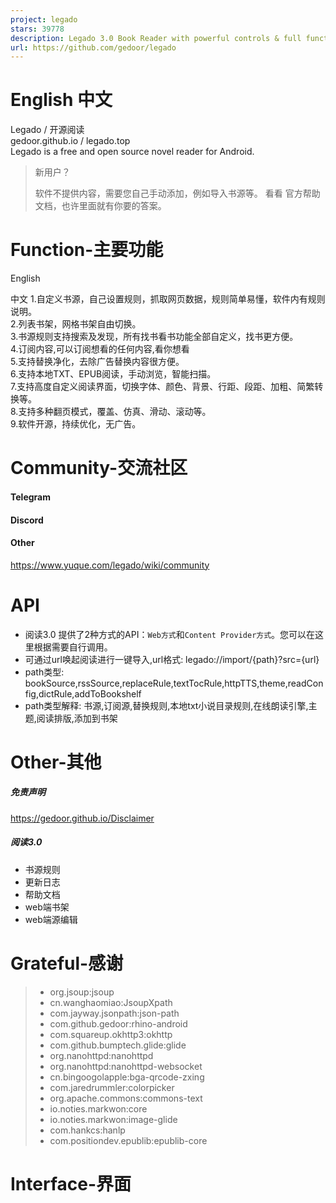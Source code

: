 ```yaml
---
project: legado
stars: 39778
description: Legado 3.0 Book Reader with powerful controls & full functions❤️阅读3.0, 阅读是一款可以自定义来源阅读网络内容的工具，为广大网络文学爱好者提供一种方便、快捷舒适的试读体验。
url: https://github.com/gedoor/legado
---
```


English 中文
==========

Legado / 开源阅读  
gedoor.github.io / legado.top  
Legado is a free and open source novel reader for Android.

> 新用户？
> 
> 软件不提供内容，需要您自己手动添加，例如导入书源等。 看看 官方帮助文档，也许里面就有你要的答案。

Function-主要功能
=============

English

中文 1.自定义书源，自己设置规则，抓取网页数据，规则简单易懂，软件内有规则说明。  
2.列表书架，网格书架自由切换。  
3.书源规则支持搜索及发现，所有找书看书功能全部自定义，找书更方便。  
4.订阅内容,可以订阅想看的任何内容,看你想看  
5.支持替换净化，去除广告替换内容很方便。  
6.支持本地TXT、EPUB阅读，手动浏览，智能扫描。  
7.支持高度自定义阅读界面，切换字体、颜色、背景、行距、段距、加粗、简繁转换等。  
8.支持多种翻页模式，覆盖、仿真、滑动、滚动等。  
9.软件开源，持续优化，无广告。

Community-交流社区
==============

#### Telegram

#### Discord

#### Other

https://www.yuque.com/legado/wiki/community

API
===

-   阅读3.0 提供了2种方式的API：`Web方式`和`Content Provider方式`。您可以在这里根据需要自行调用。
-   可通过url唤起阅读进行一键导入,url格式: legado://import/{path}?src={url}
-   path类型: bookSource,rssSource,replaceRule,textTocRule,httpTTS,theme,readConfig,dictRule,addToBookshelf
-   path类型解释: 书源,订阅源,替换规则,本地txt小说目录规则,在线朗读引擎,主题,阅读排版,添加到书架

Other-其他
========

##### 免责声明

https://gedoor.github.io/Disclaimer

##### 阅读3.0

-   书源规则
-   更新日志
-   帮助文档
-   web端书架
-   web端源编辑

Grateful-感谢
===========

> -   org.jsoup:jsoup
> -   cn.wanghaomiao:JsoupXpath
> -   com.jayway.jsonpath:json-path
> -   com.github.gedoor:rhino-android
> -   com.squareup.okhttp3:okhttp
> -   com.github.bumptech.glide:glide
> -   org.nanohttpd:nanohttpd
> -   org.nanohttpd:nanohttpd-websocket
> -   cn.bingoogolapple:bga-qrcode-zxing
> -   com.jaredrummler:colorpicker
> -   org.apache.commons:commons-text
> -   io.noties.markwon:core
> -   io.noties.markwon:image-glide
> -   com.hankcs:hanlp
> -   com.positiondev.epublib:epublib-core

Interface-界面
============
